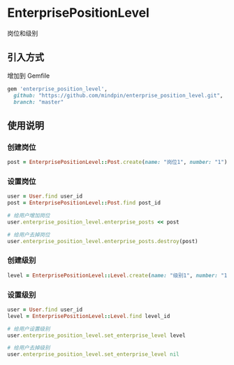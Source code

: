 # EnterprisePositionLevel

岗位和级别

## 引入方式

增加到 Gemfile

```ruby
gem 'enterprise_position_level',
  github: "https://github.com/mindpin/enterprise_position_level.git",
  branch: "master"
```


## 使用说明

### 创建岗位
```ruby
post = EnterprisePositionLevel::Post.create(name: "岗位1", number: "1")
```

### 设置岗位
```ruby
user = User.find user_id
post = EnterprisePositionLevel::Post.find post_id

# 给用户增加岗位
user.enterprise_position_level.enterprise_posts << post

# 给用户去掉岗位
user.enterprise_position_level.enterprise_posts.destroy(post)
```

### 创建级别
```ruby
level = EnterprisePositionLevel::Level.create(name: "级别1", number: "1")
```

### 设置级别
```ruby
user = User.find user_id
level = EnterprisePositionLevel::Level.find level_id

# 给用户设置级别
user.enterprise_position_level.set_enterprise_level level

# 给用户去掉级别
user.enterprise_position_level.set_enterprise_level nil
```
